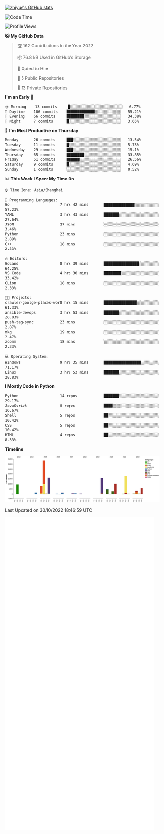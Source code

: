 
[![zhiyue's GitHub stats](https://github-readme-stats.vercel.app/api?username=zhiyue)](https://github.com/anuraghazra/github-readme-stats&&show_icons=true)

<!--START_SECTION:waka-->
![Code Time](http://img.shields.io/badge/Code%20Time-723%20hrs%203%20mins-blue)

![Profile Views](http://img.shields.io/badge/Profile%20Views-0-blue)

**🐱 My GitHub Data** 

> 🏆 162 Contributions in the Year 2022
 > 
> 📦 76.8 kB Used in GitHub's Storage 
 > 
> 💼 Opted to Hire
 > 
> 📜 5 Public Repositories 
 > 
> 🔑 13 Private Repositories  
 > 
**I'm an Early 🐤** 

```text
🌞 Morning    13 commits     █░░░░░░░░░░░░░░░░░░░░░░░░   6.77% 
🌆 Daytime    106 commits    █████████████░░░░░░░░░░░░   55.21% 
🌃 Evening    66 commits     ████████░░░░░░░░░░░░░░░░░   34.38% 
🌙 Night      7 commits      █░░░░░░░░░░░░░░░░░░░░░░░░   3.65%

```
📅 **I'm Most Productive on Thursday** 

```text
Monday       26 commits     ███░░░░░░░░░░░░░░░░░░░░░░   13.54% 
Tuesday      11 commits     █░░░░░░░░░░░░░░░░░░░░░░░░   5.73% 
Wednesday    29 commits     ███░░░░░░░░░░░░░░░░░░░░░░   15.1% 
Thursday     65 commits     ████████░░░░░░░░░░░░░░░░░   33.85% 
Friday       51 commits     ██████░░░░░░░░░░░░░░░░░░░   26.56% 
Saturday     9 commits      █░░░░░░░░░░░░░░░░░░░░░░░░   4.69% 
Sunday       1 commits      ░░░░░░░░░░░░░░░░░░░░░░░░░   0.52%

```


📊 **This Week I Spent My Time On** 

```text
⌚︎ Time Zone: Asia/Shanghai

💬 Programming Languages: 
Go                       7 hrs 42 mins       ██████████████░░░░░░░░░░░   57.23% 
YAML                     3 hrs 43 mins       ███████░░░░░░░░░░░░░░░░░░   27.64% 
JSON                     27 mins             ░░░░░░░░░░░░░░░░░░░░░░░░░   3.46% 
Python                   23 mins             ░░░░░░░░░░░░░░░░░░░░░░░░░   2.89% 
C++                      18 mins             ░░░░░░░░░░░░░░░░░░░░░░░░░   2.33%

🔥 Editors: 
GoLand                   8 hrs 39 mins       ████████████████░░░░░░░░░   64.25% 
VS Code                  4 hrs 30 mins       ████████░░░░░░░░░░░░░░░░░   33.42% 
CLion                    18 mins             ░░░░░░░░░░░░░░░░░░░░░░░░░   2.33%

🐱‍💻 Projects: 
crawler-goolge-places-wor8 hrs 15 mins       ███████████████░░░░░░░░░░   61.33% 
ansible-devops           3 hrs 53 mins       ███████░░░░░░░░░░░░░░░░░░   28.83% 
push-tag-sync            23 mins             ░░░░░░░░░░░░░░░░░░░░░░░░░   2.87% 
mkg                      19 mins             ░░░░░░░░░░░░░░░░░░░░░░░░░   2.47% 
zcomm                    18 mins             ░░░░░░░░░░░░░░░░░░░░░░░░░   2.33%

💻 Operating System: 
Windows                  9 hrs 35 mins       █████████████████░░░░░░░░   71.17% 
Linux                    3 hrs 53 mins       ███████░░░░░░░░░░░░░░░░░░   28.83%

```

**I Mostly Code in Python** 

```text
Python                   14 repos            ███████░░░░░░░░░░░░░░░░░░   29.17% 
JavaScript               8 repos             ████░░░░░░░░░░░░░░░░░░░░░   16.67% 
Shell                    5 repos             ██░░░░░░░░░░░░░░░░░░░░░░░   10.42% 
CSS                      5 repos             ██░░░░░░░░░░░░░░░░░░░░░░░   10.42% 
HTML                     4 repos             ██░░░░░░░░░░░░░░░░░░░░░░░   8.33%

```


**Timeline**

![Chart not found](https://raw.githubusercontent.com/zhiyue/zhiyue/main/charts/bar_graph.png) 


 Last Updated on 30/10/2022 18:46:59 UTC
<!--END_SECTION:waka-->

<!-- [![Top Langs](https://github-readme-stats.vercel.app/api/top-langs/?username=zhiyue)](https://github.com/anuraghazra/github-readme-stats) -->

![](./github-metrics.svg)

